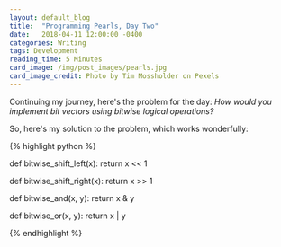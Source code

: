 ```yaml
---
layout: default_blog
title:  "Programming Pearls, Day Two"
date:   2018-04-11 12:00:00 -0400
categories: Writing
tags: Development
reading_time: 5 Minutes
card_image: /img/post_images/pearls.jpg
card_image_credit: Photo by Tim Mossholder on Pexels
---
```

Continuing my journey, here's the problem for the day: _How would you implement bit vectors using bitwise logical operations?_


So, here's my solution to the problem, which works wonderfully:

{% highlight python %}

def bitwise_shift_left(x):
    return x << 1

def bitwise_shift_right(x):
    return x >> 1

def bitwise_and(x, y):
    return x & y

def bitwise_or(x, y):
    return x | y

{% endhighlight %}
